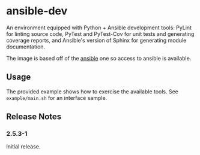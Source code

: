# ansible-dev

An environment equipped with Python + Ansible development tools: PyLint for
linting source code, PyTest and PyTest-Cov for unit tests and generating
coverage reports, and Ansible's version of Sphinx for generating module
documentation.

The image is based off of the [ansible][1] one so access to ansible is
available.

[1]: https://hub.docker.com/r/amireh/ansible

## Usage

The provided example shows how to exercise the available tools. See
`example/main.sh` for an interface sample.

## Release Notes

### 2.5.3-1

Initial release.
